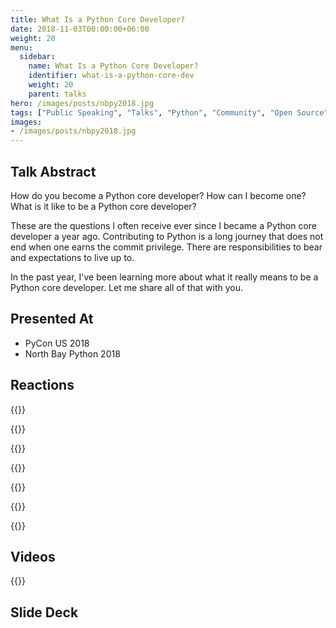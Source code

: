 ```yaml
---
title: What Is a Python Core Developer?
date: 2018-11-03T00:00:00+06:00
weight: 20
menu:
  sidebar:
    name: What Is a Python Core Developer?
    identifier: what-is-a-python-core-dev
    weight: 20
    parent: talks
hero: /images/posts/nbpy2018.jpg
tags: ["Public Speaking", "Talks", "Python", "Community", "Open Source"]
images:
- /images/posts/nbpy2018.jpg
---
```


## Talk Abstract

How do you become a Python core developer? How can I become one? What is it like to be a Python core developer?

These are the questions I often receive ever since I became a Python core developer a year ago. Contributing to Python is a long journey that does not end when one earns the commit privilege. There are responsibilities to bear and expectations to live up to.

In the past year, I've been learning more about what it really means to be a Python core developer. Let me share all of that with you.


## Presented At

- PyCon US 2018
- North Bay Python 2018

## Reactions

{{<tweet user="loooorenanicole" id="995411971729215489">}}

{{<tweet user="luucamay" id="1287503472909340677">}}

{{<tweet user="jmwatt3" id="1003267542448820224">}}

{{<tweet user="ixek" id="995406108083793920">}}

{{<tweet user="nnja" id="1058773762361815041">}}

{{<tweet user="skimbrel" id="1058774594226540544">}}

{{<tweet user="ameschright" id="1058776542581411840">}}

## Videos

{{<youtube hhj7eb6TrtI>}}

## Slide Deck

<script defer class="speakerdeck-embed" data-id="8bf59fef7e8b4089a25ccffae0bb8328" data-ratio="1.77777777777778" src="//speakerdeck.com/assets/embed.js"></script>

